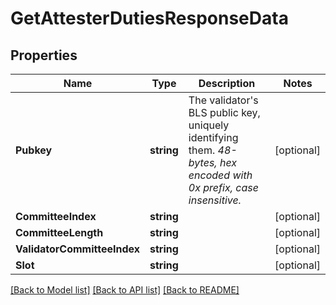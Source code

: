 # GetAttesterDutiesResponseData

## Properties

Name | Type | Description | Notes
------------ | ------------- | ------------- | -------------
**Pubkey** | **string** | The validator&#39;s BLS public key, uniquely identifying them. _48-bytes, hex encoded with 0x prefix, case insensitive._ | [optional] 
**CommitteeIndex** | **string** |  | [optional] 
**CommitteeLength** | **string** |  | [optional] 
**ValidatorCommitteeIndex** | **string** |  | [optional] 
**Slot** | **string** |  | [optional] 

[[Back to Model list]](../README.md#documentation-for-models) [[Back to API list]](../README.md#documentation-for-api-endpoints) [[Back to README]](../README.md)


